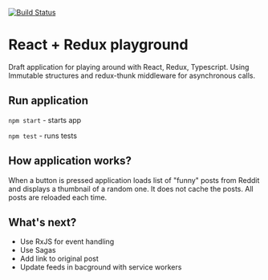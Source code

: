 [![Build Status](https://travis-ci.org/progys/play-with-react-redux.svg?branch=master)](https://travis-ci.org/progys/play-with-react-redux)

# React + Redux playground
Draft application for playing around with React, Redux, Typescript. Using Immutable structures and redux-thunk middleware for asynchronous calls.

## Run application
`npm start` - starts app

`npm test` - runs tests
 
## How application works?
When a button is pressed application loads list of "funny" posts from Reddit and displays a thumbnail of a random one. It does not cache the posts. All posts are reloaded each time.

## What's next?
* Use RxJS for event handling
* Use Sagas
* Add link to original post
* Update feeds in bacground with service workers
